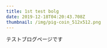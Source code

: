```yaml
---
title: 1st test bolg
date: 2019-12-18T04:20:43.708Z
thumbnail: /img/pig-coin_512x512.png
---
```

テストブログページです
